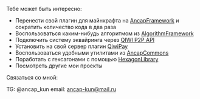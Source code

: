 Тебе может быть интересно: 
- Перенести свой плагин для майнкрафта на [AncapFramework](https://github.com/ancap-dev/AncapFramework) и сократить количество кода в два раза
- Воспользоваться каким-нибудь алгоритмом из [AlgorithmFramework](https://github.com/ancap-dev/AlgorithmFramework)
- Подключить систему эквайринга через [QIWI P2P API](https://github.com/ancap-kun/billpayments-java-sdk)
- Установить на свой сервер плагин [QiwiPay](https://github.com/ancap-kun/qiwipay)
- Воспользоваться удобными утилитами из [AncapCommons](https://github.com/ancap-kun/AncapCommons)
- Поработать с гексагонами с помощью [HexagonLibrary](https://github.com/ancap-kun/HexagonLibrary)
- Посмотреть другие мои проекты

Связаться со мной:

TG: @ancap_kun
email: ancap-kun@mail.ru
